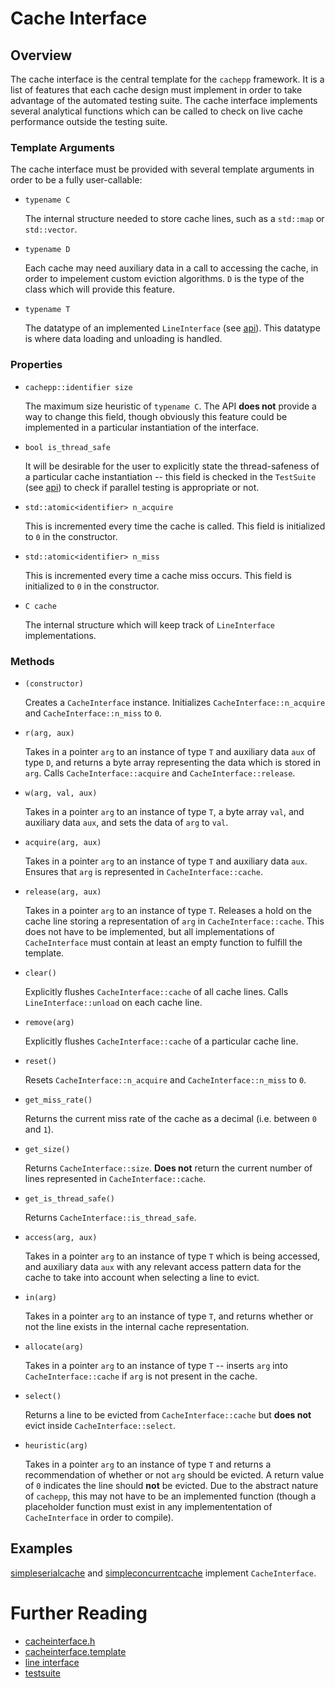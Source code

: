 Cache Interface
====

Overview
----

The cache interface is the central template for the `cachepp` framework. It is a list of features that each cache design must implement in order to take advantage of the 
automated testing suite. The cache interface implements several analytical functions which can be called to check on live cache performance outside the testing suite.

### Template Arguments

The cache interface must be provided with several template arguments in order to be a fully user-callable:

* `typename C`

	The internal structure needed to store cache lines, such as a `std::map` or `std::vector`.

* `typename D`

	Each cache may need auxiliary data in a call to accessing the cache, in order to impelement custom eviction algorithms. `D` is the type of the class which will 
	provide this feature.

* `typename T`

	The datatype of an implemented `LineInterface` (see [api](lineinterface.md)). This datatype is where data loading and unloading is handled.

### Properties

* `cachepp::identifier size`

	The maximum size heuristic of `typename C`. The API **does not** provide a way to change this field, though obviously this feature could be implemented in a 
	particular instantiation of the interface.

* `bool is_thread_safe`

	It will be desirable for the user to explicitly state the thread-safeness of a particular cache instantiation -- this field is checked in the `TestSuite` (see 
	[api](testinterface.md)) to check if parallel testing is appropriate or not.

* `std::atomic<identifier> n_acquire`

	This is incremented every time the cache is called. This field is initialized to `0` in the constructor.

* `std::atomic<identifier> n_miss`

	This is incremented every time a cache miss occurs. This field is initialized to `0` in the constructor.

* `C cache`

	The internal structure which will keep track of `LineInterface` implementations.

### Methods

* `(constructor)`

	Creates a `CacheInterface` instance. Initializes `CacheInterface::n_acquire` and `CacheInterface::n_miss` to `0`.

* `r(arg, aux)`

	Takes in a pointer `arg` to an instance of type `T` and auxiliary data `aux` of type `D`, and returns a byte array representing the data which is stored in 
	`arg`. Calls `CacheInterface::acquire` and `CacheInterface::release`.

* `w(arg, val, aux)`

	Takes in a pointer `arg` to an instance of type `T`, a byte array `val`, and auxiliary data `aux`, and sets the data of `arg` to `val`.

* `acquire(arg, aux)`

	Takes in a pointer `arg` to an instance of type `T` and auxiliary data `aux`. Ensures that `arg` is represented in `CacheInterface::cache`.

* `release(arg, aux)`

	Takes in a pointer `arg` to an instance of type `T`. Releases a hold on the cache line storing a representation of `arg` in `CacheInterface::cache`. This does 
	not have to be implemented, but all implementations of `CacheInterface` must contain at least an empty function to fulfill the template.

* `clear()`

	Explicitly flushes `CacheInterface::cache` of all cache lines. Calls `LineInterface::unload` on each cache line.

* `remove(arg)`

	Explicitly flushes `CacheInterface::cache` of a particular cache line.

* `reset()`

	Resets `CacheInterface::n_acquire` and `CacheInterface::n_miss` to `0`.

* `get_miss_rate()`

	Returns the current miss rate of the cache as a decimal (i.e. between `0` and `1`).

* `get_size()`

	Returns `CacheInterface::size`. **Does not** return the current number of lines represented in `CacheInterface::cache`.

* `get_is_thread_safe()`

	Returns `CacheInterface::is_thread_safe`.

* `access(arg, aux)`

	Takes in a pointer `arg` to an instance of type `T` which is being accessed, and auxiliary data `aux` with any relevant access pattern data for the cache to 
	take into account when selecting a line to evict.

* `in(arg)`

	Takes in a pointer `arg` to an instance of type `T`, and returns whether or not the line exists in the internal cache representation.

* `allocate(arg)`

	Takes in a pointer `arg` to an instance of type `T` -- inserts `arg` into `CacheInterface::cache` if `arg` is not present in the cache.

* `select()`

	Returns a line to be evicted from `CacheInterface::cache` but **does not** evict inside `CacheInterface::select`.

* `heuristic(arg)`

	Takes in a pointer `arg` to an instance of type `T` and returns a recommendation of whether or not `arg` should be evicted. A return value of `0` indicates the 
	line should **not** be evicted. Due to the abstract nature of `cachepp`, this may not have to be an implemented function (though a placeholder function must 
	exist in any implemententation of `CacheInterface` in order to compile).
	
Examples
----

[simpleserialcache](../../include/src/simpleserialcache.h) and [simpleconcurrentcache](../../include/src/simpleconcurrentcache.h) implement `CacheInterface`.

Further Reading
====

* [cacheinterface.h](../../include/src/cacheinterface.h)
* [cacheinterface.template](../../include/src/templates/cacheinterface.template)
* [line interface](lineinterface.md)
* [testsuite](testsuite.md)
